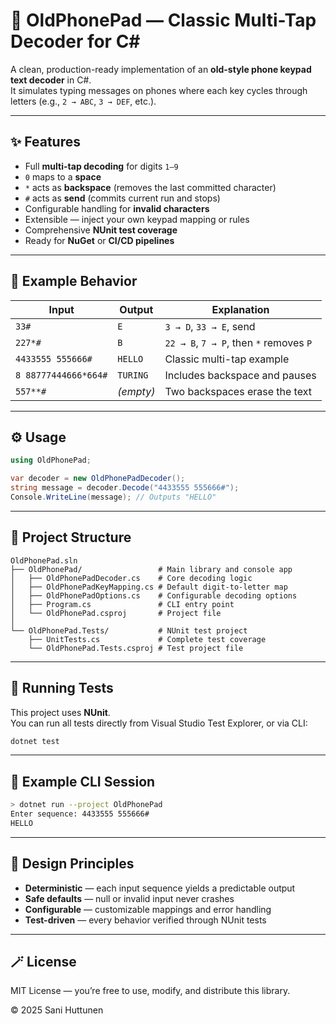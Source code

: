 # 📱 OldPhonePad — Classic Multi-Tap Decoder for C#

A clean, production-ready implementation of an **old-style phone keypad text decoder** in C#.  
It simulates typing messages on phones where each key cycles through letters (e.g., `2 → ABC`, `3 → DEF`, etc.).

---

## ✨ Features

- Full **multi-tap decoding** for digits `1–9`  
- `0` maps to a **space**  
- `*` acts as **backspace** (removes the last committed character)  
- `#` acts as **send** (commits current run and stops)  
- Configurable handling for **invalid characters**  
- Extensible — inject your own keypad mapping or rules  
- Comprehensive **NUnit test coverage**  
- Ready for **NuGet** or **CI/CD pipelines**

---

## 🧠 Example Behavior

| Input | Output | Explanation |
|--------|---------|-------------|
| `33#` | `E` | `3 → D`, `33 → E`, send |
| `227*#` | `B` | `22 → B`, `7 → P`, then `*` removes `P` |
| `4433555 555666#` | `HELLO` | Classic multi-tap example |
| `8 88777444666*664#` | `TURING` | Includes backspace and pauses |
| `557**#` | *(empty)* | Two backspaces erase the text |

---

## ⚙️ Usage

```csharp
using OldPhonePad;

var decoder = new OldPhonePadDecoder();
string message = decoder.Decode("4433555 555666#");
Console.WriteLine(message); // Outputs "HELLO"
```

---

## 🧱 Project Structure

```
OldPhonePad.sln
├── OldPhonePad/                 # Main library and console app
│   ├── OldPhonePadDecoder.cs    # Core decoding logic
│   ├── OldPhonePadKeyMapping.cs # Default digit-to-letter map
│   ├── OldPhonePadOptions.cs    # Configurable decoding options
│   ├── Program.cs               # CLI entry point
│   └── OldPhonePad.csproj       # Project file
│
└── OldPhonePad.Tests/           # NUnit test project
    ├── UnitTests.cs             # Complete test coverage
    └── OldPhonePad.Tests.csproj # Test project file
```

---

## 🧪 Running Tests

This project uses **NUnit**.  
You can run all tests directly from Visual Studio Test Explorer, or via CLI:

```bash
dotnet test
```

---

## 🧰 Example CLI Session

```bash
> dotnet run --project OldPhonePad
Enter sequence: 4433555 555666#
HELLO
```

---

## 🧩 Design Principles

- **Deterministic** — each input sequence yields a predictable output  
- **Safe defaults** — null or invalid input never crashes  
- **Configurable** — customizable mappings and error handling  
- **Test-driven** — every behavior verified through NUnit tests  

---

## 🪄 License

MIT License — you’re free to use, modify, and distribute this library.

© 2025 Sani Huttunen

